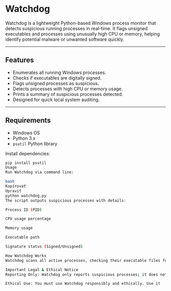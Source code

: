 # Watchdog

Watchdog is a lightweight Python-based Windows process monitor that detects suspicious running processes in real-time. It flags unsigned executables and processes using unusually high CPU or memory, helping identify potential malware or unwanted software quickly.

---

## Features

- Enumerates all running Windows processes.
- Checks if executables are digitally signed.
- Flags unsigned processes as suspicious.
- Detects processes with high CPU or memory usage.
- Prints a summary of suspicious processes detected.
- Designed for quick local system auditing.

---

## Requirements

- Windows OS
- Python 3.x
- `psutil` Python library

Install dependencies:

```bash
pip install psutil
Usage
Run Watchdog via command line:

bash
Kopírovať
Upraviť
python watchdog.py
The script outputs suspicious processes with details:

Process ID (PID)

CPU usage percentage

Memory usage

Executable path

Signature status (Signed/Unsigned)

How Watchdog Works
Watchdog scans all active processes, checking their executable files for a valid digital signature. Processes that are unsigned or exceed CPU/memory usage thresholds are flagged as suspicious. This helps quickly identify unknown or potentially malicious processes on your system.

Important Legal & Ethical Notice
Reporting Only: Watchdog only reports suspicious processes; it does not remove, modify, or interfere with any software or processes.

Ethical Use: You must use Watchdog responsibly and ethically. Use it
